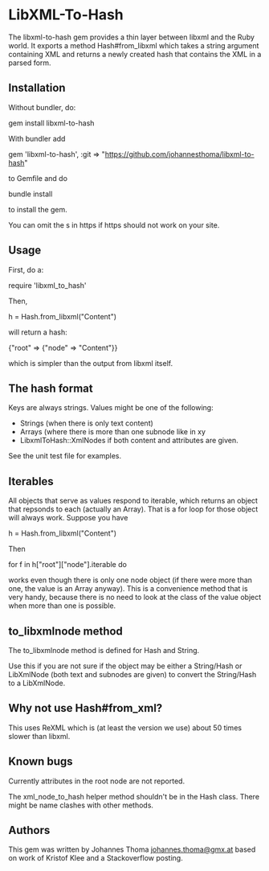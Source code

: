 LibXML-To-Hash
==============

The libxml-to-hash gem provides a thin layer between libxml and
the Ruby world. It exports a method Hash#from_libxml which takes
a string argument containing XML and returns a newly created
hash that contains the XML in a parsed form. 

Installation
------------

Without bundler, do:

  gem install libxml-to-hash

With bundler add 

  gem 'libxml-to-hash', :git => "https://github.com/johannesthoma/libxml-to-hash"

to Gemfile and do 

  bundle install

to install the gem.

You can omit the s in https if https should not work on your site.

Usage
-----

First, do a:

  require 'libxml_to_hash'

Then, 

  h = Hash.from_libxml("<root><node>Content</node></root>")

will return a hash:

  {"root" => {"node" => "Content"}}

which is simpler than the output from libxml itself.

The hash format
---------------

Keys are always strings.
Values might be one of the following:

* Strings (when there is only text content)
* Arrays (where there is more than one subnode like in <root><subnode>x</subnode><subnode>y</subnode></root>
* LibxmlToHash::XmlNodes if both content and attributes are given.

See the unit test file for examples.

Iterables
---------

All objects that serve as values respond to iterable, which returns
an object that repsonds to each (actually an Array). That is a for
loop for those object will always work. Suppose you have

  h = Hash.from_libxml("<root><node>Content</node></root>")

Then 

  for f in h["root"]["node"].iterable do
 
works even though there is only one node object (if there were more
than one, the value is an Array anyway). This is a convenience method
that is very handy, because there is no need to look at the class
of the value object when more than one is possible.

to_libxmlnode method
--------------------
The to_libxmlnode method is defined for Hash and String.
    
Use this if you are not sure if the object may be either a
String/Hash or LibXmlNode (both text and subnodes are given)
to convert the String/Hash to a LibXmlNode.

Why not use Hash#from_xml?
--------------------------

This uses ReXML which is (at least the version we use) about 
50 times slower than libxml.

Known bugs
----------

Currently attributes in the root node are not reported.

The xml_node_to_hash helper method shouldn't be in the Hash class.
There might be name clashes with other methods.

Authors
-------

This gem was written by Johannes Thoma <johannes.thoma@gmx.at> based
on work of Kristof Klee and a Stackoverflow posting.
